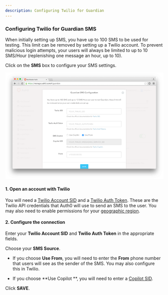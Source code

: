 ```yaml
---
description: Configuring Twilio for Guardian
---
```


### Configuring Twilio for Guardian SMS 

When initially setting up SMS, you have up to 100 SMS to be used for testing. This limit can be removed by setting up a Twilio account. To prevent malicious login attempts, your users will always be limited to up to 10 SMS/Hour (replenishing one message an hour, up to 10).

Click on the **SMS** box to configure your SMS settings.

![](/media/articles/mfa/sms-config.png)

#### 1. Open an account with Twilio

You will need a [Twilio Account SID](https://www.twilio.com/help/faq/twilio-basics/what-is-an-application-sid) and a [Twilio Auth Token](https://www.twilio.com/help/faq/twilio-basics/what-is-the-auth-token-and-how-can-i-change-it). These are the Twilio API credentials that Auth0 will use to send an SMS to the user. You may also need to enable permissions for your [geographic region](https://support.twilio.com/hc/en-us/articles/223181108-How-International-SMS-Permissions-work).

#### 2. Configure the connection

Enter your **Twilio Account SID** and **Twilio Auth Token** in the appropriate fields.

Choose your **SMS Source**. 

* If you choose **Use From**, you will need to enter the **From** phone number that users will see as the sender of the SMS. You may also configure this in Twilio. 

* If you choose **Use Copilot **, you will need to enter a [Copilot SID](https://www.twilio.com/docs/api/rest/sending-messages-copilot).

Click **SAVE**.
